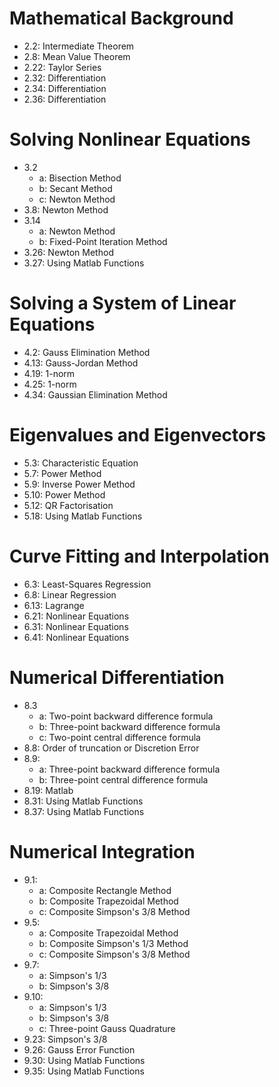 # Mathematical Background
- 2.2: Intermediate Theorem
- 2.8: Mean Value Theorem
- 2.22: Taylor Series
- 2.32: Differentiation
- 2.34: Differentiation
- 2.36: Differentiation

# Solving Nonlinear Equations
- 3.2
    - a: Bisection Method
	- b: Secant Method
	- c: Newton Method
- 3.8: Newton Method
- 3.14
    - a: Newton Method
	- b: Fixed-Point Iteration Method
- 3.26: Newton Method
- 3.27: Using Matlab Functions

# Solving a System of Linear Equations
- 4.2: Gauss Elimination Method
- 4.13: Gauss-Jordan Method
- 4.19: 1-norm
- 4.25: 1-norm
- 4.34: Gaussian Elimination Method

# Eigenvalues and Eigenvectors
- 5.3: Characteristic Equation
- 5.7: Power Method
- 5.9: Inverse Power Method
- 5.10: Power Method
- 5.12: QR Factorisation
- 5.18: Using Matlab Functions

# Curve Fitting and Interpolation
- 6.3: Least-Squares Regression
- 6.8: Linear Regression
- 6.13: Lagrange
- 6.21: Nonlinear Equations
- 6.31: Nonlinear Equations
- 6.41: Nonlinear Equations

# Numerical Differentiation
- 8.3
    - a: Two-point backward difference formula
	- b: Three-point backward difference formula
	- c: Two-point central difference formula
- 8.8: Order of truncation or Discretion Error
- 8.9:
    - a: Three-point backward difference formula
	- b: Three-point central difference formula
- 8.19: Matlab
- 8.31: Using Matlab Functions
- 8.37: Using Matlab Functions

# Numerical Integration
- 9.1:
    - a: Composite Rectangle Method
	- b: Composite Trapezoidal Method
	- c: Composite Simpson's 3/8 Method
- 9.5:
    - a: Composite Trapezoidal Method
	- b: Composite Simpson's 1/3 Method
	- c: Composite Simpson's 3/8 Method
- 9.7:
    - a: Simpson's 1/3
	- b: Simpson's 3/8
- 9.10:
    - a: Simpson's 1/3
	- b: Simpson's 3/8
    - c: Three-point Gauss Quadrature
- 9.23: Simpson's 3/8
- 9.26: Gauss Error Function
- 9.30: Using Matlab Functions
- 9.35: Using Matlab Functions
